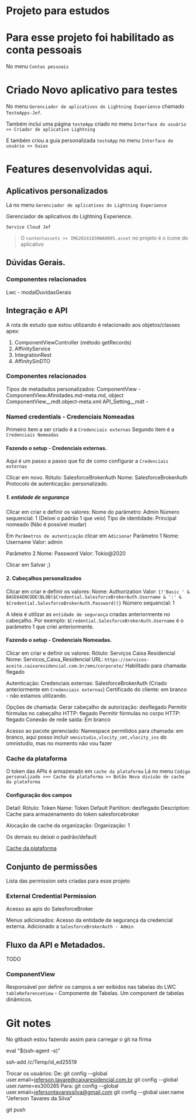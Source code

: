 # Projeto para estudos

# Para esse projeto foi habilitado as conta pessoais

No menu `Contas pessoais`

# Criado Novo aplicativo para testes

No menu `Gerenciador de aplicativos do Lightning Experience` chamado `TesteApps-Jef`.

Também inclui uma página `testeApp` criado no menu `Interface do usuário >> Criador de aplicativo Lightning`

E também criou a guia personalizada `testeApp` no menu `Interface do usuário >> Guias`

# Features desenvolvidas aqui.

## Aplicativos personalizados

Lá no menu `Gerenciador de aplicativos do Lightning Experience`

Gerenciador de aplicativos do Lightning Experience.

`Service Cloud Jef`

> O `contentassets >> IMG20241030WA0005.asset` no projeto é o ícone do aplicativo

## Dúvidas Gerais.

### Componentes relacionados

Lwc - modalDuvidasGerais

## Integração e API

A rota de estudo que estou utilizando é relacionado aos objetos/classes apex:

1. ComponentViewController (método getRecords)
2. AffinityService
3. IntegrationRest
4. AffinitySinDTO

### Componentes relacionados

Tipos de metadados personalizados:
ComponentView - ComponentView.Afinidades.md-meta.md, object ComponentView__mdt.object-meta.xml
API_Setting__mdt -

### Named credentials - Credenciais Nomeadas

Primeiro item a ser criado é a `Credenciais externas`
Segundo item é a `Credenciais Nomeadas`

#### Fazendo o setup - Credenciais externas.

Aqui é um passo a passo que fiz de como configurar a `Credenciais externas`

Clicar em novo.
Rótulo: SalesforceBrokerAuth
Nome: SalesforceBrokerAuth
Protocolo de autenticação: personalizado.

##### 1. entidade de segurança

Clicar em criar e definir os valores:
Nome do parâmetro: Admin
Número sequencial: 1 (Deixei o padrão 1 que veio)
Tipo de identidade: Principal nomeado (Não é possível mudar)

Em `Parâmetros de autenticação` clicar em `Adicionar`
Parâmetro 1
Nome: Username
Valor: admin

Parâmetro 2
Nome: Password
Valor: Tokio@2020

Clicar em Salvar ;)

#### 2. Cabeçalhos personalizados

Clicar em criar e definir os valores:
Nome: Authorization
Valor:
`{!'Basic ' & BASE64ENCODE(BLOB($Credential.SalesforceBrokerAuth.Username & ':' & $Credential.SalesforceBrokerAuth.Password))}`
Número sequencial: 1

A ideia é utilizar as `entidade de segurança` criadas anteriormente no cabeçalho. Por exemplo:
`$Credential.SalesforceBrokerAuth.Username` é o parâmetro 1 que criei anteriormente.

#### Fazendo o setup - Credenciais Nomeadas.

Clicar em criar e definir os valores:
Rótulo: Serviços Caixa Residencial
Nome: Servicos_Caixa_Residencial
URL: `https://servicos-aceite.caixaresidencial.com.br/ems/corporate/`
Habilitado para chamada: flegado

Autenticação:
Credenciais externas: SalesforceBrokerAuth (Criado anteriormente em `Credenciais externas`)
Certificado do cliente: em branco - não estamos utilizando.

Opções de chamada:
Gerar cabeçalho de autorização: desflegado
Permitir fórmulas no cabeçalho HTTP: flegado
Permitir fórmulas no corpo HTTP: flegado
Conexão de rede saída: Em branco

Acesso ao pacote gerenciado:
Namespace permitidos para chamada: em branco, aqui posso incluir `omnistudio,vlocity_cmt,vlocity_ins` do omnistudio, mas
no momento não vou fazer

### Cache da plataforma

O token das APIs é armazenado em `cache da plataforma`
Lá no menu `Código personalizado >>> Cache da plataforma >> Botão Nova divisão de cache da plataforma`

#### Configuração dos campos

Detail:
Rótulo: Token
Name: Token
Default Partition: desflegado
Description: Cache para armazenamento do token salesforcebroker

Alocação de cache da organização:
Organização: 1

Os demais eu deixei o padrão/default

[Cache da plataforma](https://trailhead.salesforce.com/pt-BR/content/learn/modules/platform_cache/platform_cache_use)

## Conjunto de permissões

Lista das permission sets criadas para esse projeto

### External Credential Permission

Acesso as apis do SalesforceBroker

Menus adicionados:
Acesso da entidade de segurança da credencial externa.
Adicionado a `SalesforceBrokerAuth - Admin`

## Fluxo da API e Metadados.

TODO

### ComponentView

Responsável por definir os campos a ser exibidos nas tabelas do LWC `tableReferenceView` - Componente de Tabelas.
Um component de tabelas dinâmicos.

# Git notes

No gitbash estou fazendo assim para carregar o git na firma

eval "$(ssh-agent -s)"

ssh-add /c/Temp/id_ed25519

Trocar os usuários:
De:
git config --global user.email=jeferson.tavare@caixaresidencial.com.br
git config --global user.name=ex300265
Para:
git config --global user.email=jefersontavaressilva@gmail.com
git config --global user.name "Jeferson Tavares da Silva"

git push